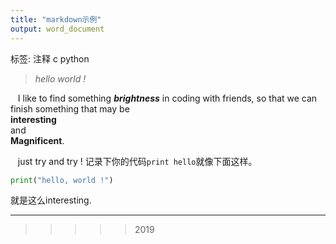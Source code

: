 ```yaml
---
title: "markdown示例"
output: word_document
---
```


标签: 注释 c python

>*hello world !*

&nbsp;&nbsp; I like to find something ***brightness*** in coding with friends, so that we can finish something that may be  
**interesting**  
and  
**Magnificent**.

&nbsp;&nbsp; just try and try ! 记录下你的代码`print hello`就像下面这样。

```python
print("hello, world !")
```

就是这么interesting.

-----
>>>>>2019
